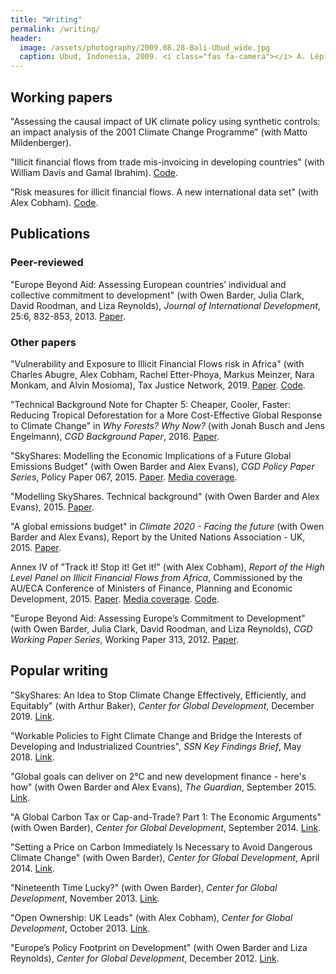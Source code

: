 ```yaml
---
title: "Writing"
permalink: /writing/
header:
  image: /assets/photography/2009.08.28-Bali-Ubud_wide.jpg
  caption: Ubud, Indonesia, 2009. <i class="fas fa-camera"></i> A. Lépissier
---
```


## Working papers

"Assessing the causal impact of UK climate policy using synthetic controls: an impact analysis of the 2001 Climate Change Programme" (with Matto Mildenberger).

"Illicit financial flows from trade mis-invoicing in developing countries" (with William Davis and Gamal Ibrahim). [Code](https://github.com/walice/Trade-IFF).

"Risk measures for illicit financial flows. A new international data set" (with Alex Cobham). [Code](https://github.com/walice/Risk-Analysis-IFF).

## Publications

### Peer-reviewed

"Europe Beyond Aid: Assessing European countries’ individual and collective commitment to development" (with Owen Barder, Julia Clark, David Roodman, and Liza Reynolds), *Journal of International Development*, 25:6, 832-853, 2013. [Paper](https://onlinelibrary.wiley.com/doi/full/10.1002/jid.2933).

### Other papers

"Vulnerability and Exposure to Illicit Financial Flows risk in Africa" (with Charles Abugre, Alex Cobham, Rachel Etter-Phoya, Markus Meinzer, Nara Monkam, and Alvin Mosioma), Tax Justice Network, 2019. [Paper](https://www.taxjustice.net/wp-content/uploads/2019/08/Vulnerability-and-Exposure-to-Illicit-Financial-Flows-risk-in-Africa_August-2019_Tax-Justice-Network.pdf). [Code](https://github.com/walice/Risk-Analysis-IFF).

"Technical Background Note for Chapter 5: Cheaper, Cooler, Faster: Reducing Tropical Deforestation for a More Cost-Effective Global Response to Climate Change" in *Why Forests? Why Now?* (with Jonah Busch and Jens Engelmann), *CGD Background Paper*, 2016. [Paper](https://www.cgdev.org/sites/default/files/why-forests-chapter5-background-note.pdf).

"SkyShares: Modelling the Economic Implications of a Future Global Emissions Budget" (with Owen Barder and Alex Evans), *CGD Policy Paper Series*, Policy Paper 067, 2015. [Paper](https://www.cgdev.org/publication/skyshares-modelling-economic-implications-future-global-emissions-budget). [Media coverage](https://www.theguardian.com/global-development/2015/sep/24/global-goals-climate-change-2c-development-finance-emissions-trading).

"Modelling SkyShares. Technical background" (with Owen Barder and Alex Evans), 2015. [Paper](/assets/Modelling-SkyShares-Technical-Background.pdf).

"A global emissions budget" in *Climate 2020 - Facing the future* (with Owen Barder and Alex Evans), Report by the United Nations Association - UK, 2015. [Paper](http://e59114bec18f33b2ba6d-67d853478b97815e7adb8b9373d7dc7d.r53.cf2.rackcdn.com/CLIMATE2020.pdf).

Annex IV of "Track it! Stop it! Get it!" (with Alex Cobham), *Report of the High Level Panel on Illicit Financial Flows from Africa*, Commissioned by the AU/ECA Conference of Ministers of Finance, Planning and Economic Development, 2015. [Paper](https://www.uneca.org/sites/default/files/PublicationFiles/iff_main_report_26feb_en.pdf). [Media coverage](https://www.theguardian.com/global-development/2015/feb/02/africa-tax-avoidance-money-laundering-illicit-financial-flows). [Code](https://github.com/walice/Illicit-financial-flows).

"Europe Beyond Aid: Assessing Europe’s Commitment to Development" (with Owen Barder, Julia Clark, David Roodman, and Liza Reynolds), *CGD Working Paper Series*, Working Paper 313, 2012. [Paper](https://www.cgdev.org/publication/europe-beyond-aid-assessing-europe%E2%80%99s-commitment-development-working-paper-313).

## Popular writing

"SkyShares: An Idea to Stop Climate Change Effectively, Efficiently, and Equitably" (with Arthur Baker), *Center for Global Development*, December 2019. [Link](https://www.cgdev.org/blog/skyshares-idea-stop-climate-change-effectively-efficiently-and-equitably).

"Workable Policies to Fight Climate Change and Bridge the Interests of Developing and Industrialized Countries", *SSN Key Findings Brief*, May 2018. [Link](https://scholars.org/contribution/workable-policies-fight-climate-change-and-bridge-interests-developing-and).

"Global goals can deliver on 2&deg;C and new development finance - here's how" (with Owen Barder and Alex Evans), *The Guardian*, September 2015. [Link](https://www.theguardian.com/global-development/2015/sep/24/global-goals-climate-change-2c-development-finance-emissions-trading).

"A Global Carbon Tax or Cap-and-Trade? Part 1: The Economic Arguments" (with Owen Barder), *Center for Global Development*, September 2014. [Link](https://www.cgdev.org/blog/global-carbon-tax-or-cap-and-trade-part-1-economic-arguments).

"Setting a Price on Carbon Immediately Is Necessary to Avoid Dangerous Climate Change" (with Owen Barder), *Center for Global Development*, April 2014. [Link](https://www.cgdev.org/blog/setting-price-carbon-immediately-necessary-avoid-dangerous-climate-change).

"Nineteenth Time Lucky?" (with Owen Barder), *Center for Global Development*, November 2013. [Link](https://www.cgdev.org/blog/nineteenth-time-lucky).

"Open Ownership: UK Leads" (with Alex Cobham), *Center for Global Development*, October 2013. [Link](https://www.cgdev.org/blog/open-ownership-uk-leads).

"Europe’s Policy Footprint on Development" (with Owen Barder and Liza Reynolds), *Center for Global Development*, December 2012. [Link](https://www.cgdev.org/blog/europe%E2%80%99s-policy-footprint-development).
